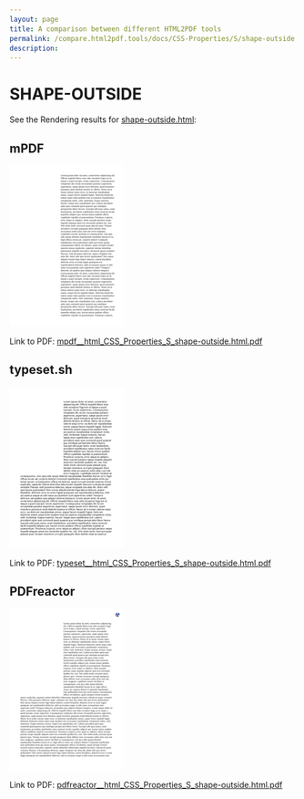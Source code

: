 ```yaml
---
layout: page
title: A comparison between different HTML2PDF tools
permalink: /compare.html2pdf.tools/docs/CSS-Properties/S/shape-outside.html
description: 
---
```


# SHAPE-OUTSIDE

See the Rendering results for [shape-outside.html](/html/CSS%20Properties/S/shape-outside.html):

## mPDF
![](mpdf__html_CSS_Properties_S_shape-outside.html.png) 

Link to PDF: [mpdf__html_CSS_Properties_S_shape-outside.html.pdf](mpdf__html_CSS_Properties_S_shape-outside.html.pdf)

## typeset.sh
![](typeset__html_CSS_Properties_S_shape-outside.html.png) 

Link to PDF: [typeset__html_CSS_Properties_S_shape-outside.html.pdf](typeset__html_CSS_Properties_S_shape-outside.html.pdf)

## PDFreactor
![](pdfreactor__html_CSS_Properties_S_shape-outside.html.png) 

Link to PDF: [pdfreactor__html_CSS_Properties_S_shape-outside.html.pdf](pdfreactor__html_CSS_Properties_S_shape-outside.html.pdf)
